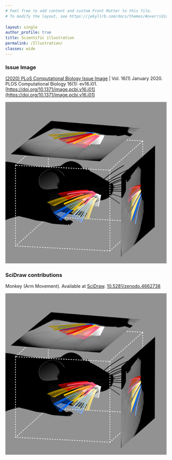 ```yaml
---
# Feel free to add content and custom Front Matter to this file.
# To modify the layout, see https://jekyllrb.com/docs/themes/#overriding-theme-defaults

layout: single
author_profile: true
title: Scientific illustration
permalink: /Illustration/
classes: wide
---
```




### Issue Image

[(2020) PLoS Computational Biology Issue Image](https://journals.plos.org/ploscompbiol/issue?id=10.1371/issue.pcbi.v16.i01) | Vol. 16(1) January 2020. PLOS Computational Biology 16(1): ev16.i01. [https://doi.org/10.1371/image.pcbi.v16.i01](https://doi.org/10.1371/image.pcbi.v16.i01)

![cover](./assets/images/cover.png)

### SciDraw contributions

Monkey (Arm Movement). Available at [SciDraw](https://scidraw.io/drawing/445). [10.5281/zenodo.4662738](https://10.0.20.161/zenodo.4662738)

![Monkey](./assets/images/cover.png)


